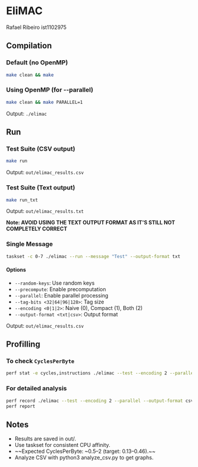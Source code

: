 # EliMAC

Rafael Ribeiro ist1102975

## Compilation
### Default (no OpenMP)
```bash
make clean && make
```
### Using OpenMP (for --parallel)
```bash
make clean && make PARALLEL=1
```
Output: ```./elimac```

## Run
### Test Suite (CSV output)
```bash
make run
```
Output: ```out/elimac_results.csv```
### Test Suite (Text output)
```bash
make run_txt
```
Output: ```out/elimac_results.txt```

<b>Note: AVOID USING THE TEXT OUTPUT FORMAT AS IT'S STILL NOT COMPLETELY CORRECT</b>
### Single Message
```bash
taskset -c 0-7 ./elimac --run --message "Test" --output-format txt
```
#### Options
- ```--random-keys```: Use random keys
- ```--precompute```: Enable precomputation
- ```--parallel```: Enable parallel processing
- ```--tag-bits <32|64|96|128>```: Tag size
- ```--encoding <0|1|2>```: Naive (0), Compact (1), Both (2)
- ```--output-format <txt|csv>```: Output format

Output: ```out/elimac_results.csv```

## Profilling
### To check ```CyclesPerByte```
```bash
perf stat -e cycles,instructions ./elimac --test --encoding 2 --parallel --output-format csv
```
### For detailed analysis
```bash
perf record ./elimac --test --encoding 2 --parallel --output-format csv
perf report
```

## Notes
- Results are saved in out/.
- Use taskset for consistent CPU affinity.
- ~~Expected CyclesPerByte: ~0.5–2 (target: 0.13–0.46).~~
- Analyze CSV with python3 analyze_csv.py to get graphs.
